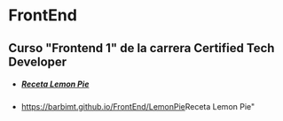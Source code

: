 # FrontEnd

## Curso "Frontend 1" de la carrera Certified Tech Developer

* #####  [Receta Lemon Pie](https://barbimt.github.io/FrontEnd/LemonPie)
* <https://barbimt.github.io/FrontEnd/LemonPie>Receta Lemon Pie</a>"
